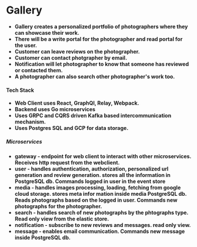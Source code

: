 # Gallery

- <b> Gallery creates a personalized portfolio of photographers where they can showcase their work.</b>
- <b> There will be a write portal for the photographer and read portal for the user.
- <b> Customer can leave reviews on the photographer.
- <b> Customer can contact photgrapher by email.
- <b> Notification will let photographer to know that someone has reviewed or contacted them.
- <b> A photographer can also search other photographer's work too. </b>

#### Tech Stack

- Web Client uses React, GraphQl, Relay, Webpack.
- Backend uses Go microservices
- Uses GRPC and CQRS driven Kafka based intercommunication mechanism.
- Uses Postgres SQL and GCP for data storage.

##### Microservices

- gateway - endpoint for web client to interact with other microservices. Receives http request from
  the webclient.
- user - handles authentication, authorization, personalized url generation and review generation.
  stores all the information in PostgreSQL db. Commands logged in user in the event store
- media - handles images processing, loading, fetching from google cloud storage. stores meta infor
  mation inside media PostgreSQL db. Reads photographs based on the logged in user.
  Commands new photographs for the photographer.
- search - handles search of new photographs by the phtographs type. Read only view from the elastic
  store.
- notification - subscribe to new reviews and messages. read only view.
- message - enables email communication. Commands new message inside PostgreSQL db.
